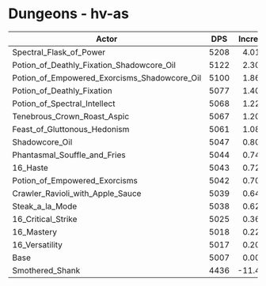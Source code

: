 # Dungeons - hv-as
| Actor | DPS | Increase |
|---|:---:|:---:|
|Spectral_Flask_of_Power|5208|4.01%|
|Potion_of_Deathly_Fixation_Shadowcore_Oil|5122|2.30%|
|Potion_of_Empowered_Exorcisms_Shadowcore_Oil|5100|1.86%|
|Potion_of_Deathly_Fixation|5077|1.40%|
|Potion_of_Spectral_Intellect|5068|1.22%|
|Tenebrous_Crown_Roast_Aspic|5067|1.20%|
|Feast_of_Gluttonous_Hedonism|5061|1.08%|
|Shadowcore_Oil|5047|0.80%|
|Phantasmal_Souffle_and_Fries|5044|0.74%|
|16_Haste|5043|0.72%|
|Potion_of_Empowered_Exorcisms|5042|0.70%|
|Crawler_Ravioli_with_Apple_Sauce|5039|0.64%|
|Steak_a_la_Mode|5038|0.62%|
|16_Critical_Strike|5025|0.36%|
|16_Mastery|5018|0.22%|
|16_Versatility|5017|0.20%|
|Base|5007|0.00%|
|Smothered_Shank|4436|-11.40%|
